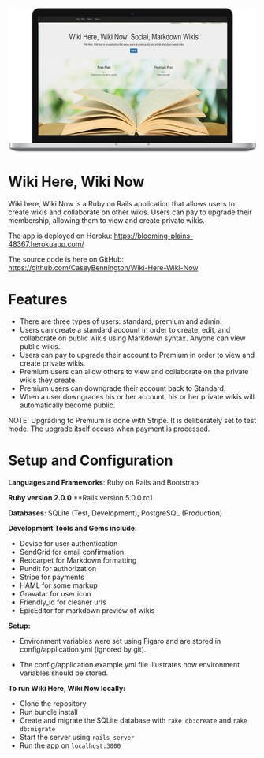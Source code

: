 [![See demo.](wikiherewikinow.png)](https://blooming-plains-48367.herokuapp.com/)

# Wiki Here, Wiki Now

Wiki here, Wiki Now is a Ruby on Rails application that allows users to create wikis and collaborate on other wikis. Users can pay to upgrade their membership, allowing them to view and create private wikis.

The app is deployed on Heroku: https://blooming-plains-48367.herokuapp.com/

The source code is here on GitHub: https://github.com/CaseyBennington/Wiki-Here-Wiki-Now

# Features

+ There are three types of users: standard, premium and admin.
+ Users can create a standard account in order to create, edit, and collaborate on public wikis using Markdown syntax. Anyone can view public wikis.
+ Users can pay to upgrade their account to Premium in order to view and create private wikis.
+ Premium users can allow others to view and collaborate on the private wikis they create.
+ Premium users can downgrade their account back to Standard.
+ When a user downgrades his or her account, his or her private wikis will automatically become public.

NOTE: Upgrading to Premium is done with Stripe. It is deliberately set to test mode. The upgrade itself occurs when payment is processed.

# Setup and Configuration

**Languages and Frameworks**: Ruby on Rails and Bootstrap

**Ruby version 2.0.0**
**Rails version 5.0.0.rc1

**Databases**: SQLite (Test, Development), PostgreSQL (Production)

**Development Tools and Gems include**:

+ Devise for user authentication
+ SendGrid for email confirmation
+ Redcarpet for Markdown formatting
+ Pundit for authorization
+ Stripe for payments
+ HAML for some markup
+ Gravatar for user icon
+ Friendly_id for cleaner urls
+ EpicEditor for markdown preview of wikis

**Setup:**

+ Environment variables were set using Figaro and are stored in config/application.yml (ignored by git).

+ The config/application.example.yml file illustrates how environment variables should be stored.

**To run Wiki Here, Wiki Now locally:**

+ Clone the repository
+ Run bundle install
+ Create and migrate the SQLite database with `rake db:create` and `rake db:migrate`
+ Start the server using `rails server`
+ Run the app on `localhost:3000`
